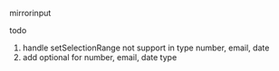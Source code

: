 mirrorinput

todo
1. handle setSelectionRange not support in type number, email, date
2. add optional for number, email, date type